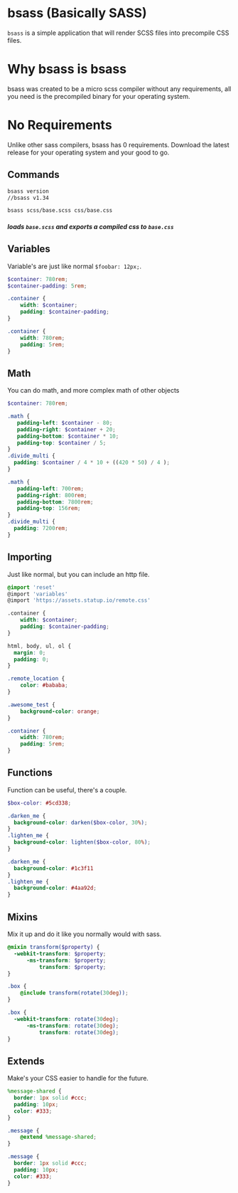 # bsass (Basically SASS)
`bsass` is a simple application that will render SCSS files into precompile CSS files.

# Why bsass is bsass
bsass was created to be a micro scss compiler without any requirements, all you need is the precompiled binary for your operating system.

# No Requirements
Unlike other sass compilers, bsass has 0 requirements. Download the latest release for your operating system and your good to go.

## Commands
```bash
bsass version
//bsass v1.34
```
```bash
bsass scss/base.scss css/base.css
```
##### loads `base.scss` and exports a compiled css to `base.css`

## Variables
Variable's are just like normal `$foobar: 12px;`.
```scss
$container: 780rem;
$container-padding: 5rem;
```
```scss
.container {
    width: $container;
    padding: $container-padding;
}
```
```css
.container {
    width: 780rem;
    padding: 5rem;
}
```

## Math
You can do math, and more complex math of other objects
```scss
$container: 780rem;
```
```scss
.math {
   padding-left: $container - 80;
   padding-right: $container + 20;
   padding-bottom: $container * 10;
   padding-top: $container / 5;
}
.divide_multi {
  padding: $container / 4 * 10 + ((420 * 50) / 4 );
}
```
```css
.math {
   padding-left: 700rem;
   padding-right: 800rem;
   padding-bottom: 7800rem;
   padding-top: 156rem;
}
.divide_multi {
  padding: 7200rem;
}
```

## Importing
Just like normal, but you can include an http file.
```scss
@import 'reset'
@import 'variables'
@import 'https://assets.statup.io/remote.css'

.container {
    width: $container;
    padding: $container-padding;
}
```
```css
html, body, ul, ol {
  margin: 0;
  padding: 0;
}

.remote_location {
    color: #bababa;
}

.awesome_test {
    background-color: orange;
}

.container {
    width: 780rem;
    padding: 5rem;
}
```

## Functions
Function can be useful, there's a couple.
```scss
$box-color: #5cd338;
```
```scss
.darken_me {
  background-color: darken($box-color, 30%);
}
.lighten_me {
  background-color: lighten($box-color, 80%);
}
```
```css
.darken_me {
  background-color: #1c3f11
}
.lighten_me {
  background-color: #4aa92d;
}
```

## Mixins
Mix it up and do it like you normally would with sass.
```scss
@mixin transform($property) {
  -webkit-transform: $property;
      -ms-transform: $property;
          transform: $property;
}
```
```scss
.box {
    @include transform(rotate(30deg));
}
```
```css
.box {
  -webkit-transform: rotate(30deg);
      -ms-transform: rotate(30deg);
          transform: rotate(30deg);
}
```

## Extends
Make's your CSS easier to handle for the future.
```scss
%message-shared {
  border: 1px solid #ccc;
  padding: 10px;
  color: #333;
}
```
```scss
.message {
    @extend %message-shared;
}
```
```css
.message {
  border: 1px solid #ccc;
  padding: 10px;
  color: #333;
}
```



